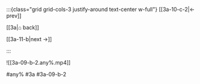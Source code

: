 :::{class="grid grid-cols-3 justify-around text-center w-full"}
[[3a-10-c-2|← prev]]

[[3a|⌂ back]]

[[3a-11-b|next →]]

:::

![[3a-09-b-2.any%.mp4]]

#any% #3a #3a-09-b-2